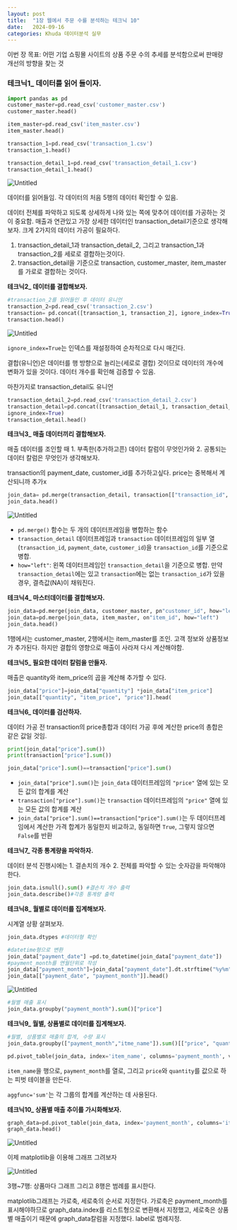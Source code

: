 ```yaml
---
layout: post
title:  "1장 웹에서 주문 수를 분석하는 테크닉 10"
date:   2024-09-16 
categories: Khuda 데이터분석 실무
---
```



이번 장 목표: 어떤 기업 쇼핑몰 사이트의 상품 주문 수의 추세를 분석함으로써 판매량 개선의 방향을 찾는 것

### **테크닉1_ 데이터를 읽어 들이자.**

```python
import pandas as pd
customer_master=pd.read_csv('customer_master.csv')
customer_master.head()
```

```python
item_master=pd.read_csv('item_master.csv')
item_master.head()

transaction_1=pd.read_csv('transaction_1.csv')
transaction_1.head()

transaction_detail_1=pd.read_csv('transaction_detail_1.csv')
transaction_detail_1.head()
```

![Untitled](/assets/HW1/ff3.png)

데이터를 읽어들임. 각 데이터의 처음 5행의 데이터 확인할 수 있음. 

데이터 전체를 파악하고 되도록 상세하게 나와 있는 쪽에 맞추어 데이터를 가공하는 것이 중요함. 매출과 연관있고 가장 상세한 데이터인 transaction_detail기준으로 생각해보자. 크게 2가지의 데이터 가공이 필요하다.

1. transaction_detail_1과 transaction_detail_2, 그리고 transaction_1과 transaction_2를 세로로 결합하는것이다. 
2. transaction_detail을 기준으로 transaction, customer_master, item_master를 가로로 결합하는 것이다. 

**테크닉2_ 데이터를 결합해보자.**

```python
#transaction_2를 읽어들인 후 데이터 유니언
transaction_2=pd.read_csv('transaction_2.csv')
transaction= pd.concat([transaction_1, transaction_2], ignore_index=True)
transaction.head()
```

![Untitled](/assets/HW1/ff4.png)


`ignore_index=True`는 인덱스를 재설정하여 순차적으로 다시 매긴다.

결합(유니언)은 데이터를 행 방향으로 늘리는(세로로 결합) 것이므로 데이터의 개수에 변화가 있을 것이다. 데이터 개수를 확인해 검증할 수 있음.

마찬가지로 transaction_detail도 유니언

```python
transaction_detail_2=pd.read_csv('transaction_detail_2.csv')
transaction_detail=pd.concat([transaction_detail_1, transaction_detail_2],
ignore_index=True)
transaction_detail.head()
```

**테크닉3_ 매출 데이터끼리 결합해보자.**

매출 데이터를 조인할 때 1. 부족한(추가하고픈) 데이터 칼럼이 무엇인가와 2. 공통되는 데이터 칼럼은 무엇인가 생각해보자.

transaction의 payment_date, customer_id를 추가하고싶다. price는 중복해서 계산되니까 추가x

```python
join_data= pd.merge(transaction_detail, transaction[["transaction_id", "payment_date", "customer_id"]], on= "transaction_id", how="left")
join_data.head()
```

![Untitled](/assets/HW1/ff5.png)


- `pd.merge()` 함수는 두 개의 데이터프레임을 병합하는 함수
- `transaction_detail` 데이터프레임과 `transaction` 데이터프레임의 일부 열(`transaction_id`, `payment_date`, `customer_id`)을 `transaction_id`를 기준으로 병합.
- `how="left"`: 왼쪽 데이터프레임인 `transaction_detail`을 기준으로 병합. 만약 `transaction_detail`에는 있고 `transaction`에는 없는 `transaction_id`가 있을 경우, 결측값(NA)이 채워진다.

**테크닉4_ 마스터데이터를 결합해보자.**

```python
join_data=pd.merge(join_data, customer_master, pn"customer_id", how="left")
join_data=pd.merge(join_data, item_master, on"item_id", how="left")
join_data.head()
```

1행에서는 customer_master, 2행에서는 item_master를 조인. 고객 정보와 상품정보가 추가된다. 하지만 결합의 영향으로 매출이 사라져 다시 계산해야함.

**테크닉5_ 필요한 데이터 칼럼을 만들자.**

매출은 quantity와 item_price의 곱을 계산해 추가할 수 있다.

```python
join_data["price"]=join_data["quantity"] *join_data["item_price"]
join_data[["quantity", "item_price", "price"]].head(
```

**테크닉6_ 데이터를 검산하자.**

데이터 가공 전 transaction의 price총합과 데이터 가공 후에 계산한 price의 총합은 같은 값일 것임.

```python
print(join_data["price"].sum())
print(transaction["price"].sum())

join_data["price"].sum()==transaction["price"].sum()
```

- `join_data["price"].sum()`는 `join_data` 데이터프레임의 `"price"` 열에 있는 모든 값의 합계를 계산
- `transaction["price"].sum()`는 `transaction` 데이터프레임의 `"price"` 열에 있는 모든 값의 합계를 계산
- `join_data["price"].sum()==transaction["price"].sum()`는 두 데이터프레임에서 계산한 가격 합계가 동일한지 비교하고, 동일하면 `True`, 그렇지 않으면 `False`를 반환

**테크닉7_ 각종 통계량을 파악하자.**

데이터 분석 진행시에는 1. 결손치의 개수 2. 전체를 파악할 수 있는 숫자감을 파악해야한다.

```python
join_data.isnull().sum() #결손치 개수 출력
join_data.describe()#각종 통계량 출력

```

**테크닉8_ 월별로 데이터를 집계해보자.**

시계열 상황 살펴보자.

```python
join_data.dtypes #데이터형 확인

#datetime형으로 변환
join_data["payment_date"] =pd.to_datetime(join_data["payment_date"])
#payment_month를 연월단위로 작성
join_data["payment_month"]=join_data["payment_date"].dt.strftime("%y%m")
join_data[["payment_date", "payment_month"]].head()

```

![Untitled](/assets/HW1/ff6.png)

```python
#월별 매출 표시
join_data.groupby("payment_month").sum()["price"]
```

**테크닉9_ 월별, 상품별로 데이터를 집계해보자.**

```python
#월별, 상품별로 매출의 합계, 수량 표시
join_data.groupby(["payment_month","itme_name"]).sum()[["price", "quantity"]]

pd.pivot_table(join_data, index='item_name', columns='payment_month', values=['price', 'quantity'], aggfunc='sum')
```

`item_name`을 행으로, `payment_month`를 열로, 그리고 `price`와 `quantity`를 값으로 하는 피벗 테이블을 만든다.

`aggfunc='sum'`는 각 그룹의 합계를 계산하는 데 사용된다.

**테크닉10_ 상품별 매출 추이를 가시화해보자.**

```python
graph_data=pd.pivot_table(join_data, index='payment_month', columns='itmen_name', values='price', aggfunc='sum')
graph_data.head()
```

![Untitled](/assets/HW1/ff7.png)

이제 matplotlib을 이용해 그래프 그려보자

![Untitled](/assets/HW1/ff8.png)

3행~7행: 상품마다 그래프 그리고 8행은 범례를 표시한다.

matplotlib그래프는 가로축, 세로축의 순서로 지정한다. 가로축은 payment_month를 표시해야하므로 graph_data.index를 리스트형으로 변환해서 지정했고, 세로축은 상품별 매출이기 때문에 graph_data칼럼을 지정했다. label로 범례지정.
